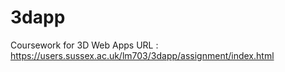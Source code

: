 # 3dapp
Coursework for 3D Web Apps
URL : https://users.sussex.ac.uk/lm703/3dapp/assignment/index.html 
